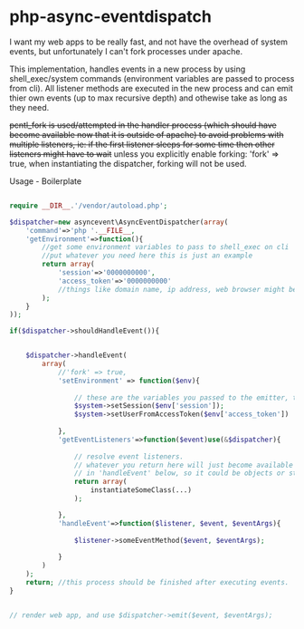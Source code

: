 # php-async-eventdispatch #

I want my web apps to be really fast, and not have the overhead of system events, but unfortunately I can't fork processes under apache.

This implementation, handles events in a new process by using shell_exec/system commands (environment variables are passed to process from cli). All listener methods are executed in the new process and can emit thier own events (up to max recursive depth) and othewise take as long as they need.  

~~pcntl_fork is used/attempted in the handler process (which should have become available now that it is outside of apache) to avoid problems with multiple listeners, ie: if the first listener sleeps for some time then other listeners might have to wait~~
unless you explicitly enable forking: 'fork' => true, when instantiating the dispatcher, forking will not be used. 


Usage - Boilerplate
```php

require __DIR__.'/vendor/autoload.php';

$dispatcher=new asyncevent\AsyncEventDispatcher(array(
	'command'=>'php '.__FILE__, 
	'getEnvironment'=>function(){
		//get some environment variables to pass to shell_exec on cli
		//put whatever you need here this is just an example
		return array(
			'session'=>'0000000000',
			'access_token'=>'0000000000'
			//things like domain name, ip address, web browser might be useful
		);
	}
));

if($dispatcher->shouldHandleEvent()){


	$dispatcher->handleEvent(
		array(
			//'fork' => true,
			'setEnvironment' => function($env){
			
				// these are the variables you passed to the emitter, they came back from the command line
				$system->setSession($env['session']);
				$system->setUserFromAccessToken($env['access_token'])
				
			},
			'getEventListeners'=>function($event)use(&$dispatcher){
			
				// resolve event listeners. 
				// whatever you return here will just become available to you 
				// in 'handleEvent' below, so it could be objects or strings, ids...
				return array(
					instantiateSomeClass(...)
				);

			},
			'handleEvent'=>function($listener, $event, $eventArgs){
				
				$listener->someEventMethod($event, $eventArgs);
				
			}			
		)
	);
	return; //this process should be finished after executing events.
}


// render web app, and use $dispatcher->emit($event, $eventArgs);

```
